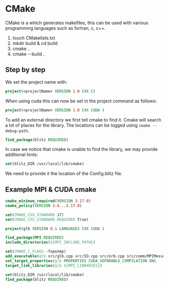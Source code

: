 # CMake

CMake is a which generates makefiles, this can be used with various programming languages such as fortran, c, c++.

1. touch CMakelists.txt
2. mkdir build & cd build
3. cmake ..
4. cmake --build .



## Step by step

We set the project name with:

```cmake
project(<projectName> VERSION 1.0 CXX C)
```

When using cuda this can now be set in the project command as follows:

```cmake
project(<projectName> VERSION 1.0 CXX CUDA )
```

To add an external directory we first tell cmake to find it. Cmake will search a lot of places for the library. The locations can be logged using ``cmake --debug-path``. 

```cmake
find_package(blitz REQUIRED)
```

In case we notice that cmake is unable to find the library, we may provide additional hints: 

```cmake
set(blitz_DIR /usr/local/lib/cmake)
```

We need to provide it the location of the <libname>Config.blitz file.  



## Example MPI & CUDA cmake

```cmake
cmake_minimum_required(VERSION 3.17.0)
cmake_policy(VERSION 3.6...3.17.0)

set(CMAKE_CXX_STANDARD 17)
set(CMAKE_CXX_STANDARD_REQUIRED True)

project(glb VERSION 0.1 LANGUAGES CXX CUDA )

find_package(MPI REQUIRED)
include_directories(${MPI_INCLUDE_PATH})

set(CMAKE_C_FLAGS -fopenmp)
add_executable(glb src/glb.cpp src/IO.cpp src/orb.cpp src/comm/MPIMessaging.cpp src/services/services.cpp)
set_target_properties(glb PROPERTIES CUDA_SEPARABLE_COMPILATION ON)
target_link_libraries(glb ${MPI_LIBRARIES})

set(blitz_DIR /usr/local/lib/cmake)
find_package(blitz REQUIRED)

```





